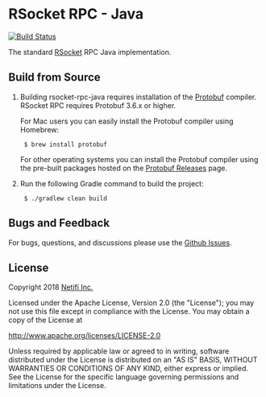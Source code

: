 # RSocket RPC - Java
[![Build Status](https://travis-ci.org/netifi/rsocket-rpc-java.svg?branch=master)](https://travis-ci.org/netifi/rsocket-rpc-java)

The standard [RSocket](http://rsocket.io) RPC Java implementation.

## Build from Source
1. Building rsocket-rpc-java requires installation of the [Protobuf](https://github.com/google/protobuf) compiler. RSocket RPC requires Protobuf 3.6.x or higher.

    For Mac users you can easily install the Protobuf compiler using Homebrew:

        $ brew install protobuf

    For other operating systems you can install the Protobuf compiler using the pre-built packages hosted on the [Protobuf Releases](https://github.com/google/protobuf/releases) page.

2. Run the following Gradle command to build the project:

        $ ./gradlew clean build

## Bugs and Feedback
For bugs, questions, and discussions please use the [Github Issues](https://github.com/netifi/rsocket-rpc-java/issues).

## License
Copyright 2018 [Netifi Inc.](https://www.netifi.com)

Licensed under the Apache License, Version 2.0 (the "License");
you may not use this file except in compliance with the License.
You may obtain a copy of the License at

   http://www.apache.org/licenses/LICENSE-2.0

Unless required by applicable law or agreed to in writing, software
distributed under the License is distributed on an "AS IS" BASIS,
WITHOUT WARRANTIES OR CONDITIONS OF ANY KIND, either express or implied.
See the License for the specific language governing permissions and
limitations under the License.